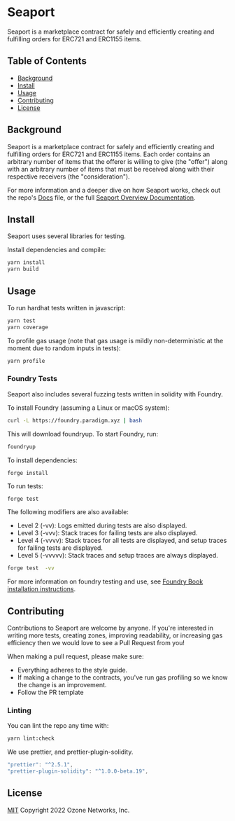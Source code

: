 # Seaport

Seaport is a marketplace contract for safely and efficiently creating and fulfilling orders for ERC721 and ERC1155 items.

## Table of Contents

- [Background](#background)
- [Install](#install)
- [Usage](#usage)
- [Contributing](#contributing)
- [License](#license)

## Background

Seaport is a marketplace contract for safely and efficiently creating and fulfilling orders for ERC721 and ERC1155 items. Each order contains an arbitrary number of items that the offerer is willing to give (the "offer") along with an arbitrary number of items that must be received along with their respective receivers (the "consideration").

For more information and a deeper dive on how Seaport works, check out the repo's [Docs](Docs.md) file, or the full [Seaport Overview Documentation](https://docs.opensea.io/v2.0/reference/seaport-overview).

## Install

Seaport uses several libraries for testing.

Install dependencies and compile:

```bash
yarn install
yarn build
```

## Usage

To run hardhat tests written in javascript:

```bash
yarn test
yarn coverage
```

To profile gas usage (note that gas usage is mildly non-deterministic at the moment due to random inputs in tests):

```bash
yarn profile
```

### Foundry Tests

Seaport also includes several fuzzing tests written in solidity with Foundry.

To install Foundry (assuming a Linux or macOS system):

```bash
curl -L https://foundry.paradigm.xyz | bash
```

This will download foundryup. To start Foundry, run:

```bash
foundryup
```

To install dependencies:

```
forge install
```

To run tests:

```bash
forge test
```

The following modifiers are also available:

- Level 2 (-vv): Logs emitted during tests are also displayed.
- Level 3 (-vvv): Stack traces for failing tests are also displayed.
- Level 4 (-vvvv): Stack traces for all tests are displayed, and setup traces for failing tests are displayed.
- Level 5 (-vvvvv): Stack traces and setup traces are always displayed.

```bash
forge test  -vv
```

For more information on foundry testing and use, see [Foundry Book installation instructions](https://book.getfoundry.sh/getting-started/installation.html).

## Contributing

Contributions to Seaport are welcome by anyone. If you're interested in writing more tests, creating zones, improving readability, or increasing gas efficiency then we would love to see a Pull Request from you!

When making a pull request, please make sure:

- Everything adheres to the style guide.
- If making a change to the contracts, you've run gas profiling so we know the change is an improvement.
- Follow the PR template

### Linting

You can lint the repo any time with:

```bash
yarn lint:check
```

We use prettier, and prettier-plugin-solidity.

```javascript
"prettier": "^2.5.1",
"prettier-plugin-solidity": "^1.0.0-beta.19",
```

## License

[MIT](LICENSE) Copyright 2022 Ozone Networks, Inc.
